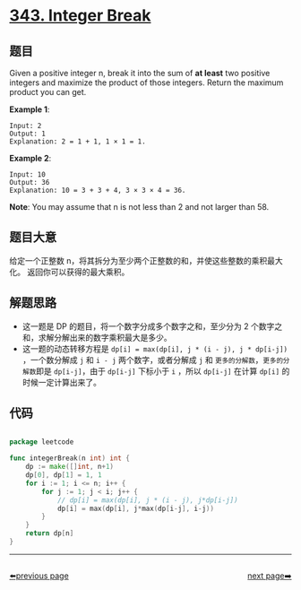 # [343. Integer Break](https://leetcode.com/problems/integer-break/)


## 题目

Given a positive integer n, break it into the sum of **at least** two positive integers and maximize the product of those integers. Return the maximum product you can get.

**Example 1**:

    Input: 2
    Output: 1
    Explanation: 2 = 1 + 1, 1 × 1 = 1.

**Example 2**:

    Input: 10
    Output: 36
    Explanation: 10 = 3 + 3 + 4, 3 × 3 × 4 = 36.

**Note**: You may assume that n is not less than 2 and not larger than 58.


## 题目大意

给定一个正整数 n，将其拆分为至少两个正整数的和，并使这些整数的乘积最大化。 返回你可以获得的最大乘积。


## 解题思路

- 这一题是 DP 的题目，将一个数字分成多个数字之和，至少分为 2 个数字之和，求解分解出来的数字乘积最大是多少。
- 这一题的动态转移方程是 `dp[i] = max(dp[i], j * (i - j), j * dp[i-j])` ，一个数分解成 `j` 和 `i - j` 两个数字，或者分解成 `j` 和 `更多的分解数`，`更多的分解数`即是 `dp[i-j]`，由于 `dp[i-j]` 下标小于 `i` ，所以 `dp[i-j]` 在计算 `dp[i]` 的时候一定计算出来了。



## 代码

```go

package leetcode

func integerBreak(n int) int {
	dp := make([]int, n+1)
	dp[0], dp[1] = 1, 1
	for i := 1; i <= n; i++ {
		for j := 1; j < i; j++ {
			// dp[i] = max(dp[i], j * (i - j), j*dp[i-j])
			dp[i] = max(dp[i], j*max(dp[i-j], i-j))
		}
	}
	return dp[n]
}

```



----------------------------------------------
<div style="display: flex;justify-content: space-between;align-items: center;">
<p><a href="https://books.halfrost.com/leetcode/ChapterFour/0300~0399/0342.Power-of-Four/">⬅️previous page</a></p>
<p><a href="https://books.halfrost.com/leetcode/ChapterFour/0300~0399/0344.Reverse-String/">next page➡️</a></p>
</div>
